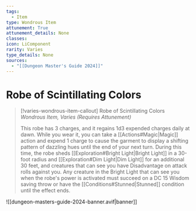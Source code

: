 ```yaml
---
tags:
  - Item
type: Wondrous Item
attunement: True
attunement_details: None
classes:
icon: LiComponent
rarity: Varies
type_details: None
sources: 
  - "[[Dungeon Master's Guide 2024]]"
---
```

# Robe of Scintillating Colors
>[!varies-wondrous-item-callout] Robe of Scintillating Colors
>_Wondrous Item, Varies (Requires Attunement)_
>
>This robe has 3 charges, and it regains 1d3 expended charges daily at dawn. While you wear it, you can take a [[Actions#Magic\|Magic]] action and expend 1 charge to cause the garment to display a shifting pattern of dazzling hues until the end of your next turn. During this time, the robe sheds [[Exploration#Bright Light\|Bright Light]] in a 30-foot radius and [[Exploration#Dim Light\|Dim Light]] for an additional 30 feet, and creatures that can see you have Disadvantage on attack rolls against you. Any creature in the Bright Light that can see you when the robe's power is activated must succeed on a DC 15 Wisdom saving throw or have the [[Conditions#Stunned\|Stunned]] condition until the effect ends.
>


![[dungeon-masters-guide-2024-banner.avif|banner]]